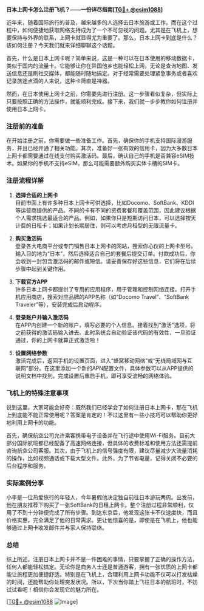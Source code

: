 **日本上网卡怎么注册飞机？——一份详尽指南[[TG💪+ @esim1088](https://t.me/s/esim1088)]**

近年来，随着国际旅行的普及，越来越多的人选择去日本旅游或工作。而在这个过程中，如何便捷地获取网络支持成为了一个不可忽视的问题。尤其是在飞机上，想要保持与外界的联系，上网卡就显得尤为重要了。那么，日本上网卡到底是什么？该如何注册？今天我们就来详细聊聊这个话题。

首先，什么是日本上网卡呢？简单来说，这是一种可以在日本使用的移动数据卡，类似于国内的流量卡。它能够让你在异国他乡也能轻松上网，无论是查询地图、发送信息还是刷社交媒体，都能随时随地搞定。对于经常需要处理紧急事务或者喜欢记录旅途点滴的人来说，这种卡简直是神器。

然而，在日本使用上网卡之前，你需要先进行注册。这一步骤看似复杂，但实际上只要按照正确的方法操作，就能顺利完成。接下来，我们就一步步教你如何注册并使用日本上网卡。

### 注册前的准备

在开始注册之前，你需要做一些准备工作。首先，确保你的手机支持国际漫游服务，并且已经开通了相关功能。其次，准备好一张有效的信用卡，因为大多数日本上网卡都需要通过在线支付购买激活码。最后，确认自己的手机是否兼容eSIM技术。如果你的手机不支持eSIM，那么可能需要额外购买实体卡槽的SIM卡。

### 注册流程详解

1. **选择合适的上网卡**  
   目前市面上有许多种日本上网卡可供选择，比如Docomo、SoftBank、KDDI等运营商提供的产品。不同的卡有不同的资费套餐和覆盖范围，因此建议根据个人需求挑选最适合的产品。例如，如果你只是短期访问日本，可以选择按天计费的日租卡；如果计划长期居住，则可以考虑月租型的无限流量卡。

2. **购买激活码**  
   登录各大电商平台或专门销售日本上网卡的网站，搜索你心仪的上网卡型号。输入目的地为“日本”，然后选择适合自己的套餐后提交订单。付款成功后，你会收到一封包含激活码的邮件或短信。请妥善保存好这些信息，它们将在后续步骤中起到关键作用。

3. **下载官方APP**  
   许多日本上网卡都提供了专用的应用程序，用于管理和控制网络连接。打开手机应用商店，搜索对应品牌的APP名称（如“Docomo Travel”、“SoftBank Traveler”等），安装完成后启动程序。

4. **登录账户并输入激活码**  
   在APP内创建一个新的账户，填写必要的个人信息。接着找到“激活”选项，将之前获得的激活码输入进去。此时系统会自动验证该代码的有效性，一旦验证通过，你的上网卡就算正式激活啦！

5. **设置网络参数**  
   激活完成后，返回手机的设置页面，进入“蜂窝移动网络”或“无线局域网与互联网”部分。在这里添加一个新的APN配置文件，具体参数可以从APP提供的说明文档中找到。完成设置后重启手机，即可享受流畅的网络体验。

### 飞机上的特殊注意事项

说到这里，大家可能会好奇：既然我们已经学会了如何注册日本上网卡，那在飞机上到底能不能正常使用呢？答案是肯定的！不过这里有一些小技巧可以帮助你更好地利用上网卡的功能。

首先，确保航空公司允许乘客携带电子设备并在飞行途中使用Wi-Fi服务。目前大部分国际航班都已经配备了高速网络连接，但具体的收费标准和使用方法还需提前咨询航空公司客服。其次，由于飞机上的信号强度有限，建议尽量减少大流量消耗的操作，比如视频通话或下载大型文件。此外，为了节省电量，记得关闭不必要的后台程序和服务。

### 实际案例分享

小李是一位热爱旅行的年轻人，今年暑假他决定独自前往日本游玩两周。出发前，他在朋友推荐下购买了一张SoftBank的日租上网卡。整个注册过程非常顺利，仅用了不到十分钟便完成了所有步骤。到达东京后，他发现这张卡不仅速度快，而且价格实惠，完全满足了他的日常需求。更让他惊喜的是，即使是在飞机上，他也能够通过上网卡收发邮件并与家人保持联络。

### 总结

综上所述，注册日本上网卡并不是一件困难的事情，只要掌握了正确的操作方法，任何人都能轻松搞定。无论你是商务人士还是普通游客，拥有一张优质的上网卡都能让旅程更加便捷舒适。特别是在飞机上，合理利用上网卡功能不仅可以打发枯燥的时间，还能帮助你处理突发状况。所以，下次当你踏上飞往日本的航班时，不妨试试看吧！相信你会发现它的魅力所在。

[[TG💪+ @esim1088](https://t.me/s/esim1088) ![Image](https://i.postimg.cc/4NQfJmqS/Snipaste-2025-05-13-00-14-12.png)]